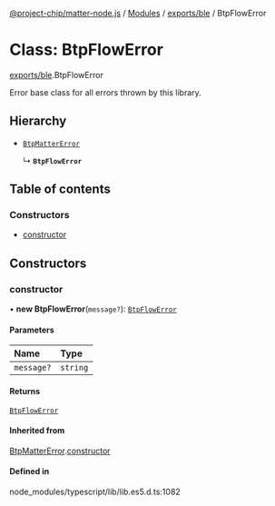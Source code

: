 [@project-chip/matter-node.js](../README.md) / [Modules](../modules.md) / [exports/ble](../modules/exports_ble.md) / BtpFlowError

# Class: BtpFlowError

[exports/ble](../modules/exports_ble.md).BtpFlowError

Error base class for all errors thrown by this library.

## Hierarchy

- [`BtpMatterError`](exports_ble.BtpMatterError.md)

  ↳ **`BtpFlowError`**

## Table of contents

### Constructors

- [constructor](exports_ble.BtpFlowError.md#constructor)

## Constructors

### constructor

• **new BtpFlowError**(`message?`): [`BtpFlowError`](exports_ble.BtpFlowError.md)

#### Parameters

| Name | Type |
| :------ | :------ |
| `message?` | `string` |

#### Returns

[`BtpFlowError`](exports_ble.BtpFlowError.md)

#### Inherited from

[BtpMatterError](exports_ble.BtpMatterError.md).[constructor](exports_ble.BtpMatterError.md#constructor)

#### Defined in

node_modules/typescript/lib/lib.es5.d.ts:1082
